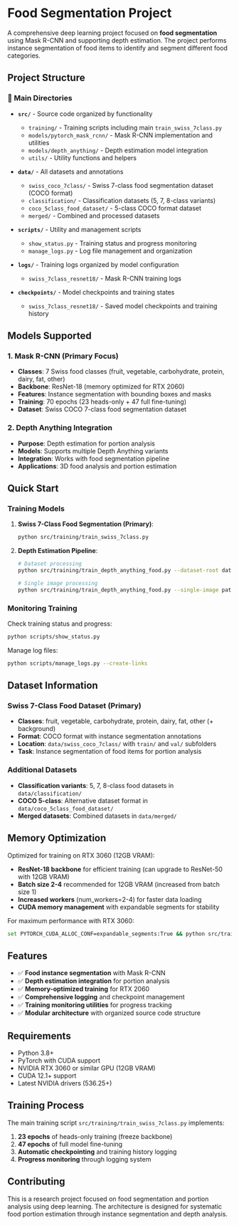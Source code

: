 # Food Segmentation Project

A comprehensive deep learning project focused on **food segmentation** using Mask R-CNN and supporting depth estimation. The project performs instance segmentation of food items to identify and segment different food categories.

## Project Structure

### 📁 Main Directories

- **`src/`** - Source code organized by functionality
  - `training/` - Training scripts including main `train_swiss_7class.py`
  - `models/pytorch_mask_rcnn/` - Mask R-CNN implementation and utilities
  - `models/depth_anything/` - Depth estimation model integration
  - `utils/` - Utility functions and helpers

- **`data/`** - All datasets and annotations
  - `swiss_coco_7class/` - Swiss 7-class food segmentation dataset (COCO format)
  - `classification/` - Classification datasets (5, 7, 8-class variants)
  - `coco_5class_food_dataset/` - 5-class COCO format dataset
  - `merged/` - Combined and processed datasets

- **`scripts/`** - Utility and management scripts
  - `show_status.py` - Training status and progress monitoring
  - `manage_logs.py` - Log file management and organization

- **`logs/`** - Training logs organized by model configuration
  - `swiss_7class_resnet18/` - Mask R-CNN training logs

- **`checkpoints/`** - Model checkpoints and training states
  - `swiss_7class_resnet18/` - Saved model checkpoints and training history

## Models Supported

### 1. Mask R-CNN (Primary Focus)
- **Classes**: 7 Swiss food classes (fruit, vegetable, carbohydrate, protein, dairy, fat, other)
- **Backbone**: ResNet-18 (memory optimized for RTX 2060)
- **Features**: Instance segmentation with bounding boxes and masks
- **Training**: 70 epochs (23 heads-only + 47 full fine-tuning)
- **Dataset**: Swiss COCO 7-class food segmentation dataset

### 2. Depth Anything Integration
- **Purpose**: Depth estimation for portion analysis
- **Models**: Supports multiple Depth Anything variants
- **Integration**: Works with food segmentation pipeline
- **Applications**: 3D food analysis and portion estimation

## Quick Start

### Training Models

1. **Swiss 7-Class Food Segmentation (Primary)**:
   ```bash
   python src/training/train_swiss_7class.py
   ```

2. **Depth Estimation Pipeline**:
   ```bash
   # Dataset processing
   python src/training/train_depth_anything_food.py --dataset-root data/swiss_coco_7class --output-dir outputs/depth_anything --split val
   
   # Single image processing
   python src/training/train_depth_anything_food.py --single-image path/to/image.jpg --output-dir outputs/depth_anything
   ```

### Monitoring Training

Check training status and progress:
```bash
python scripts/show_status.py
```

Manage log files:
```bash
python scripts/manage_logs.py --create-links
```

## Dataset Information

### Swiss 7-Class Food Dataset (Primary)
- **Classes**: fruit, vegetable, carbohydrate, protein, dairy, fat, other (+ background)
- **Format**: COCO format with instance segmentation annotations
- **Location**: `data/swiss_coco_7class/` with `train/` and `val/` subfolders
- **Task**: Instance segmentation of food items for portion analysis

### Additional Datasets
- **Classification variants**: 5, 7, 8-class food datasets in `data/classification/`
- **COCO 5-class**: Alternative dataset format in `data/coco_5class_food_dataset/`
- **Merged datasets**: Combined datasets in `data/merged/`

## Memory Optimization

Optimized for training on RTX 3060 (12GB VRAM):

- **ResNet-18 backbone** for efficient training (can upgrade to ResNet-50 with 12GB VRAM)
- **Batch size 2-4** recommended for 12GB VRAM (increased from batch size 1)
- **Increased workers** (num_workers=2-4) for faster data loading
- **CUDA memory management** with expandable segments for stability

For maximum performance with RTX 3060:
```bash
set PYTORCH_CUDA_ALLOC_CONF=expandable_segments:True && python src/training/train_swiss_7class.py --batch-size 4
```

## Features

- ✅ **Food instance segmentation** with Mask R-CNN
- ✅ **Depth estimation integration** for portion analysis
- ✅ **Memory-optimized training** for RTX 2060
- ✅ **Comprehensive logging** and checkpoint management
- ✅ **Training monitoring utilities** for progress tracking
- ✅ **Modular architecture** with organized source code structure

## Requirements

- Python 3.8+
- PyTorch with CUDA support
- NVIDIA RTX 3060 or similar GPU (12GB VRAM)
- CUDA 12.1+ support
- Latest NVIDIA drivers (536.25+)

## Training Process

The main training script `src/training/train_swiss_7class.py` implements:
1. **23 epochs** of heads-only training (freeze backbone)
2. **47 epochs** of full model fine-tuning
3. **Automatic checkpointing** and training history logging
4. **Progress monitoring** through logging system

## Contributing

This is a research project focused on food segmentation and portion analysis using deep learning. The architecture is designed for systematic food portion estimation through instance segmentation and depth analysis.